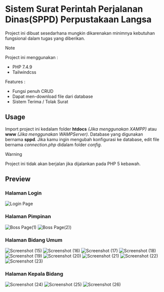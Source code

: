 # Sistem Surat Perintah Perjalanan Dinas(SPPD) Perpustakaan Langsa
Project ini dibuat sesedarhana mungkin dikarenakan minimnya kebutuhan fungsional dalam tugas yang diberikan.

> [!NOTE]
> Project ini menggunakan :
> - PHP 7.4.9
> - Tailwindcss
>
> Features :
> - Fungsi penuh CRUD
> - Dapat men-download file dari database
> - Sistem Terima / Tolak Surat

## Usage
Import project ini kedalam folder **htdocs** _(Jika menggunakan XAMPP)_ atau **www** _(Jika menggunakan WAMPServer)_. Database yang digunakan bernama **sppd**. Jika kamu ingin mengubah konfigurasi ke database, edit file bernama _connection.php_ didalam folder _config_.

> [!WARNING]
> Project ini tidak akan berjalan jika dijalankan pada PHP 5 kebawah.

## Preview
### Halaman Login
![Login Page](https://github.com/hafizgv/sppd-perpus/assets/94153431/23cad510-96de-44a0-87e9-59a997ff8911)

### Halaman Pimpinan
![Boss Page(1)](https://github.com/hafizgv/sppd-perpus/assets/94153431/fdfd7daa-d914-49c0-abf8-ca90018a6872)
![Boss Page(2))](https://github.com/hafizgv/sppd-perpus/assets/94153431/6eddbd1f-96b7-42d8-85d6-5ca32d640290)

### Halaman Bidang Umum
![Screenshot (15)](https://github.com/hafizgv/sppd-perpus/assets/94153431/5b05c99c-5723-4222-9adf-34bb4d219d97)
![Screenshot (16)](https://github.com/hafizgv/sppd-perpus/assets/94153431/64d31716-d05e-4d0c-9be4-fcaac014cff3)
![Screenshot (17)](https://github.com/hafizgv/sppd-perpus/assets/94153431/97d097ee-54bc-4692-a78d-912802a91ba5)
![Screenshot (18)](https://github.com/hafizgv/sppd-perpus/assets/94153431/b895a26b-9a2d-47e5-8007-9a1fc06aeaa5)
![Screenshot (19)](https://github.com/hafizgv/sppd-perpus/assets/94153431/a856a226-e9a9-40e8-b337-197d36da3307)
![Screenshot (20)](https://github.com/hafizgv/sppd-perpus/assets/94153431/7c986c00-3df3-4531-8494-2c5f93b3ab49)
![Screenshot (21)](https://github.com/hafizgv/sppd-perpus/assets/94153431/faaed4f0-b79e-49bb-b313-3be564930dca)
![Screenshot (22)](https://github.com/hafizgv/sppd-perpus/assets/94153431/ee3bb6fd-aacb-498c-a25e-5c735ec0d69c)
![Screenshot (23)](https://github.com/hafizgv/sppd-perpus/assets/94153431/c8989d2e-2357-4fd9-8fee-8285b876d1d2)

### Halaman Kepala Bidang
![Screenshot (24)](https://github.com/hafizgv/sppd-perpus/assets/94153431/55809ffe-0d5d-4c9f-b010-d45d841f6a7e)
![Screenshot (25)](https://github.com/hafizgv/sppd-perpus/assets/94153431/692182d4-5278-4911-8eec-38c1ece25884)
![Screenshot (26)](https://github.com/hafizgv/sppd-perpus/assets/94153431/68863b24-6969-4cfb-adce-63c602ddfec4)
